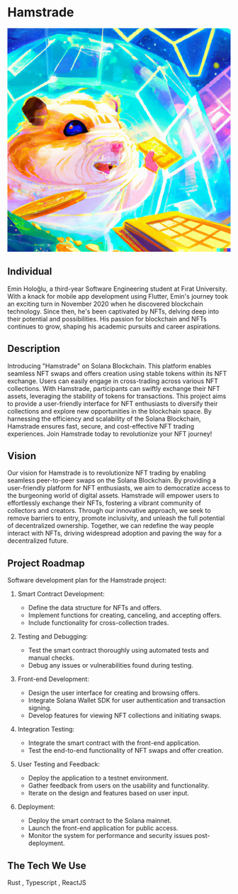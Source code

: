 # Hamstrade

![logo](https://github.com/eminhologlu/readme/blob/main/HAMSTRADE.png)

## Individual

Emin Holoğlu, a third-year Software Engineering student at Fırat University. With a knack for mobile app development using Flutter, Emin's journey took an exciting turn in November 2020 when he discovered blockchain technology. Since then, he's been captivated by NFTs, delving deep into their potential and possibilities. His passion for blockchain and NFTs continues to grow, shaping his academic pursuits and career aspirations.

## Description

Introducing "Hamstrade" on Solana Blockchain. This platform enables seamless NFT swaps and offers creation using stable tokens within its NFT exchange. Users can easily engage in cross-trading across various NFT collections. With Hamstrade, participants can swiftly exchange their NFT assets, leveraging the stability of tokens for transactions. This project aims to provide a user-friendly interface for NFT enthusiasts to diversify their collections and explore new opportunities in the blockchain space. By harnessing the efficiency and scalability of the Solana Blockchain, Hamstrade ensures fast, secure, and cost-effective NFT trading experiences. Join Hamstrade today to revolutionize your NFT journey!

## Vision

Our vision for Hamstrade is to revolutionize NFT trading by enabling seamless peer-to-peer swaps on the Solana Blockchain. By providing a user-friendly platform for NFT enthusiasts, we aim to democratize access to the burgeoning world of digital assets. Hamstrade will empower users to effortlessly exchange their NFTs, fostering a vibrant community of collectors and creators. Through our innovative approach, we seek to remove barriers to entry, promote inclusivity, and unleash the full potential of decentralized ownership. Together, we can redefine the way people interact with NFTs, driving widespread adoption and paving the way for a decentralized future.

## Project Roadmap

Software development plan for the Hamstrade project:

1. Smart Contract Development:
   - Define the data structure for NFTs and offers.
   - Implement functions for creating, canceling, and accepting offers.
   - Include functionality for cross-collection trades.

2. Testing and Debugging:
   - Test the smart contract thoroughly using automated tests and manual checks.
   - Debug any issues or vulnerabilities found during testing.

3. Front-end Development:
   - Design the user interface for creating and browsing offers.
   - Integrate Solana Wallet SDK for user authentication and transaction signing.
   - Develop features for viewing NFT collections and initiating swaps.

4. Integration Testing:
   - Integrate the smart contract with the front-end application.
   - Test the end-to-end functionality of NFT swaps and offer creation.

5. User Testing and Feedback:
   - Deploy the application to a testnet environment.
   - Gather feedback from users on the usability and functionality.
   - Iterate on the design and features based on user input.

6. Deployment:
   - Deploy the smart contract to the Solana mainnet.
   - Launch the front-end application for public access.
   - Monitor the system for performance and security issues post-deployment.

## The Tech We Use

Rust , Typescript , ReactJS
